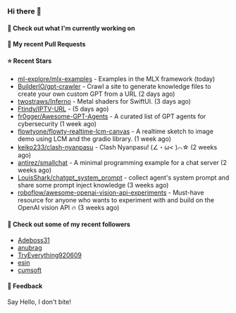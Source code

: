 ### Hi there 👋

#### 👷 Check out what I'm currently working on

#### 🔨 My recent Pull Requests


#### ⭐ Recent Stars

- [ml-explore/mlx-examples](https://github.com/ml-explore/mlx-examples) - Examples in the MLX framework (today)
- [BuilderIO/gpt-crawler](https://github.com/BuilderIO/gpt-crawler) - Crawl a site to generate knowledge files to create your own custom GPT from a URL (2 days ago)
- [twostraws/Inferno](https://github.com/twostraws/Inferno) - Metal shaders for SwiftUI. (3 days ago)
- [Ftindy/IPTV-URL](https://github.com/Ftindy/IPTV-URL) -  (5 days ago)
- [fr0gger/Awesome-GPT-Agents](https://github.com/fr0gger/Awesome-GPT-Agents) - A curated list of GPT agents for cybersecurity (1 week ago)
- [flowtyone/flowty-realtime-lcm-canvas](https://github.com/flowtyone/flowty-realtime-lcm-canvas) - A realtime sketch to image demo using LCM and the gradio library.  (1 week ago)
- [keiko233/clash-nyanpasu](https://github.com/keiko233/clash-nyanpasu) - Clash Nyanpasu! (∠・ω&lt; )⌒☆​ (2 weeks ago)
- [antirez/smallchat](https://github.com/antirez/smallchat) - A minimal programming example for a chat server (2 weeks ago)
- [LouisShark/chatgpt_system_prompt](https://github.com/LouisShark/chatgpt_system_prompt) - collect agent&#39;s system prompt and share some prompt inject knowledge (3 weeks ago)
- [roboflow/awesome-openai-vision-api-experiments](https://github.com/roboflow/awesome-openai-vision-api-experiments) - Must-have resource for anyone who wants to experiment with and build on the OpenAI vision API 🔥 (3 weeks ago)

#### 👯 Check out some of my recent followers

- [Adeboss31](https://github.com/Adeboss31)
- [anubrag](https://github.com/anubrag)
- [TryEverything920609](https://github.com/TryEverything920609)
- [esin](https://github.com/esin)
- [cumsoft](https://github.com/cumsoft)

#### 💬 Feedback

Say Hello, I don't bite!